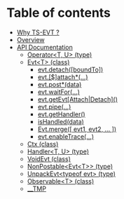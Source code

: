 # Table of contents

* [Why TS-EVT ?](README.md)
* [Overview](overview.md)
* [API Documentation](api/README.md)
  * [Operator&lt;T, U&gt; \(type\)](api/operator.md)
  * [Evt&lt;T&gt; \(class\)](api/evt/README.md)
    * [evt.detach\(\[boundTo\]\)](api/evt/evt.detach.md)
    * [evt.\[$\]attach\*\(...\)](api/evt/evt.attach.md)
    * [evt.post\*\(data\)](api/evt/evt.post.md)
    * [evt.waitFor\(...\)](api/evt/evt.waitfor-....md)
    * [evt.getEvt\[Attach\|Detach\]\(\)](api/evt/evt.getevtattachdetach.md)
    * [evt.pipe\(...\)](api/evt/evt.pipe.md)
    * [evt.getHandler\(\)](api/evt/evt.gethandler.md)
    * [isHandled\(data\)](api/evt/evt.ishandled.md)
    * [Evt.merge\(\[ evt1, evt2, ... \]\)](api/evt/evt.merge-evt1-evt2-....md)
    * [evt.enableTrace\(...\)](api/evt/evt.enabletrace.md)
  * [Ctx \(class\)](api/ctx.md)
  * [Handler&lt;T, U&gt; \(type\)](api/handler.md)
  * [VoidEvt \(class\)](api/voidevt.md)
  * [NonPostable&lt;Evt&lt;T&gt;&gt; \(type\)](api/nonpostable.md)
  * [UnpackEvt&lt;typeof evt&gt; \(type\)](api/unpackevt.md)
  * [Observable&lt;T&gt; \(class\)](api/observable.md)
  * [\_\_TMP](api/__tmp.md)

